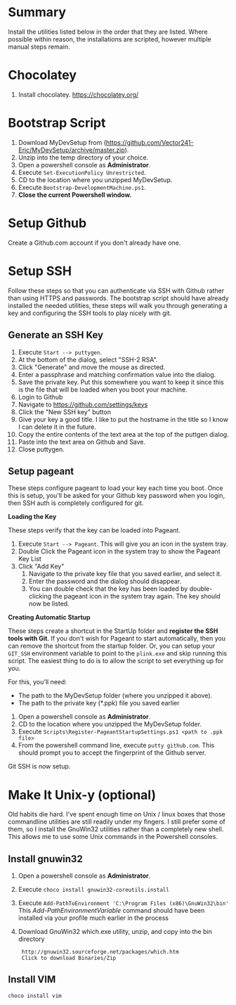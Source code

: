 Summary
==
Install the utilities listed below in the order that they are listed. Where possible within reason, the installations are scripted, however multiple manual steps remain.

Chocolatey
==
1. Install chocolatey.
	https://chocolatey.org/

Bootstrap Script
==
1. Download MyDevSetup from (https://github.com/Vector241-Eric/MyDevSetup/archive/master.zip).
1. Unzip into the temp directory of your choice.
1. Open a powershell console as **Administrator**.
1. Execute `Set-ExecutionPolicy Unrestricted`.
1. CD to the location where you unzipped MyDevSetup.
1. Execute `Bootstrap-DevelopmentMachine.ps1`.
1. **Close the current Powershell window.**

Setup Github
==
Create a Github.com account if you don't already have one.

Setup SSH
==
Follow these steps so that you can authenticate via SSH with Github rather than using HTTPS and passwords. The bootstrap script should have already installed the needed utilities, these steps will walk you through generating a key and configuring the SSH tools to play nicely with git.

Generate an SSH Key
--
1. Execute `Start --> puttygen`.
1. At the bottom of the dialog, select "SSH-2 RSA".
1. Click "Generate" and move the mouse as directed.
1. Enter a passphrase and matching confirmation value into the dialog.
1. Save the private key. Put this somewhere you want to keep it since this is the file that will be loaded when you boot your machine.
1. Login to Github
1. Navigate to https://github.com/settings/keys
1. Click the "New SSH key" button
1. Give your key a good title. I like to put the hostname in the title so I know I can delete it in the future.
1. Copy the entire contents of the text area at the top of the puttgen dialog.
1. Paste into the text area on Github and Save.
1. Close puttygen.

Setup pageant
--
These steps configure pageant to load your key each time you boot. Once this is setup, you'll be asked for your Github key password when you login, then SSH auth is completely configured for git.

**Loading the Key**

These steps verify that the key can be loaded into Pageant.

1. Execute `Start --> Pageant`. This will give you an icon in the system tray.
1. Double Click the Pageant icon in the system tray to show the Pageant Key List
1. Click "Add Key"
	1. Navigate to the private key file that you saved earlier, and select it.
	1. Enter the password and the dialog should disappear.
	1. You can double check that the key has been loaded by double-clicking the pageant icon in the system tray again. The key should now be listed.

**Creating Automatic Startup**	 

These steps create a shortcut in the StartUp folder and **register the SSH tools with Git**. If you don't wish for Pageant to start automatically, then you can remove the shortcut from the startup folder. Or, you can setup your `GIT_SSH` environment variable to point to the `plink.exe` and skip running this script. The easiest thing to do is to allow the script to set everything up for you.

For this, you'll need:
* The path to the MyDevSetup folder (where you unzipped it above).
* The path to the private key (*.ppk) file you saved earlier

1. Open a powershell console as **Administrator**.
1. CD to the location where you unzipped the MyDevSetup folder.
1. Execute `Scripts\Register-PageantStartupSettings.ps1 <path to .ppk file>`
1. From the powershell command line, execute `putty github.com`. This should prompt you to accept the fingerprint of the Github server.

Git SSH is now setup.
	
	
Make It Unix-y (optional)
==
Old habits die hard. I've spent enough time on Unix / linux boxes that those commandline utilities are still readily under my fingers. I still prefer some of them, so I install the GnuWin32 utilities rather than a completely new shell. This allows me to use some Unix commands in the Powershell consoles.

Install gnuwin32
--
1. Open a powershell console as **Administrator**.
1. Execute `choco install gnuwin32-coreutils.install`
1. Execute `Add-PathToEnvironment 'C:\Program Files (x86)\GnuWin32\bin'` This *Add-PathEnvironmentVariable* command should have been installed via your profile much earlier in the process

1. Download GnuWin32 which.exe utility, unzip, and copy into the bin directory

	    http://gnuwin32.sourceforge.net/packages/which.htm
	    Click to download Binaries/Zip

Install VIM
--
`choco install vim`